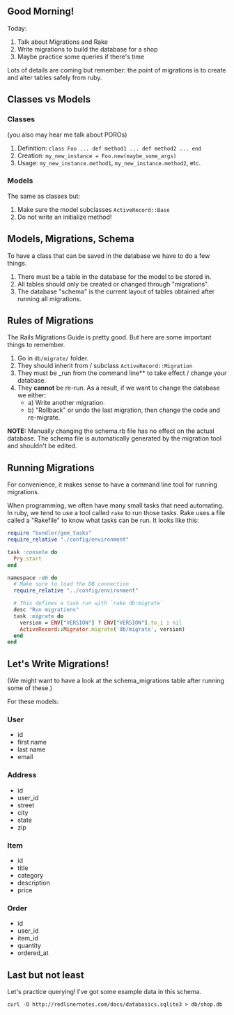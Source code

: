 ## Good Morning!

Today:

1. Talk about Migrations and Rake
2. Write migrations to build the database for a shop
3. Maybe practice some queries if there's time

Lots of details are coming but remember: the point of migrations is to create and alter tables safely from ruby.












## Classes vs Models

### Classes

(you also may hear me talk about POROs)

1. Definition: `class Foo ... def method1 ... def method2 ... end`
2. Creation: `my_new_instance = Foo.new(maybe_some_args)`
3. Usage: `my_new_instance.method1`, `my_new_instance.method2`, etc.

### Models

The same as classes but:

1. Make sure the model subclasses `ActiveRecord::Base`
2. Do not write an initialize method!








## Models, Migrations, Schema

To have a class that can be saved in the database we have to do a few things.

1. There must be a table in the database for the model to be stored in.
2. All tables should only be created or changed through "migrations".
3. The database "schema" is the current layout of tables obtained after running all migrations.

## Rules of Migrations

The Rails Migrations Guide is pretty good. But here are some important things to remember.

1. Go in `db/migrate/` folder.
2. They should inherit from / subclass `ActiveRecord::Migration`
3. They must be _run from the command line** to take effect / change your database.
4. They **cannot** be re-run. As a result, if we want to change the database we either:
   * a) Write another migration.
   * b) "Rollback" or undo the last migration, then change the code and re-migrate.

**NOTE:** Manually changing the schema.rb file has no effect on the actual database.
The schema file is automatically generated by the migration tool and shouldn't be edited.

   






## Running Migrations

For convenience, it makes sense to have a command line tool for running migrations.

When programming, we often have many small tasks that need automating.
In ruby, we tend to use a tool called `rake` to run those tasks.
Rake uses a file called a "Rakefile" to know what tasks can be run.
It looks like this:

```ruby
require "bundler/gem_tasks"
require_relative "./config/environment"

task :console do
  Pry.start
end

namespace :db do
  # Make sure to load the DB connection
  require_relative "../config/environment"

  # This defines a task run with `rake db:migrate`
  desc "Run migrations"
  task :migrate do
    version = ENV["VERSION"] ? ENV["VERSION"].to_i : nil
    ActiveRecord::Migrator.migrate('db/migrate', version)
  end
end
```










## Let's Write Migrations!

(We might want to have a look at the schema_migrations table after running some of these.)

For these models:

### User

* id
* first name
* last name
* email

### Address

* id
* user_id
* street
* city
* state
* zip

### Item

* id
* title
* category
* description
* price

### Order

* id
* user_id
* item_id
* quantity
* ordered_at







## Last but not least

Let's practice querying! I've got some example data in this schema.

`curl -O http://redlinernotes.com/docs/databasics.sqlite3 > db/shop.db`
